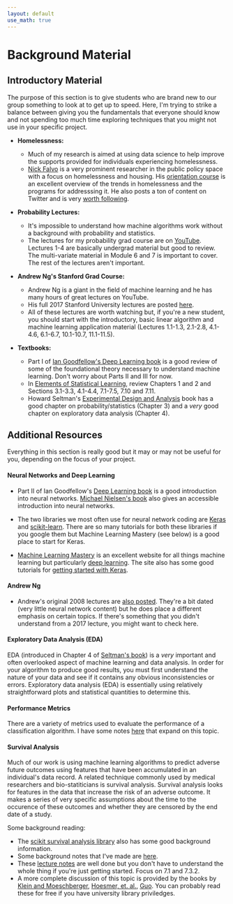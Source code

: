 ```yaml
---
layout: default
use_math: true
---
```

# Background Material 

## Introductory Material

The purpose of this section is to give students who are brand new to our group something to look at to get up to speed.  Here, I'm trying to strike a balance between giving you the fundamentals that everyone should know and not spending too much time exploring techniques that you might not use in your specific project.

- **Homelessness:**
  + Much of my research is aimed at using data science to help improve the supports provided for individuals experiencing homelessness.
  + [Nick Falvo](https://nickfalvo.ca) is a very prominent researcher in the public policy space with a focus on homelessness and housing.  His [orientation course](https://nickfalvo.ca/courses/) is an excellent overview of the trends in homelessness and the programs for addresssing it.  He also posts a ton of content on Twitter and is very [worth following](https://twitter.com/nicholas_falvo).

- **Probability Lectures:**
  + It's impossible to understand how machine algorithms work without a background with probability and statistics.
  + The lectures for my probability grad course are on [YouTube](https://youtube.com/playlist?list=PL7sWxFnBVJLUbrCHertPLEqqCyLVnG-tN).  Lectures 1-4 are basically undergrad material but good to review.  The multi-variate material in Module 6 and 7 is important to cover.  The rest of the lectures aren't important.

- **Andrew Ng's Stanford Grad Course:**
  + Andrew Ng is a giant in the field of machine learning and he has many hours of great lectures on YouTube.
  + His full 2017 Stanford University lectures are posted [here](https://www.youtube.com/playlist?list=PLLssT5z_DsK-h9vYZkQkYNWcItqhlRJLN).
  + All of these lectures are worth watching but, if you're a new student, you should start with the introductory, basic linear algorithm and machine learning application material (Lectures 1.1-1.3, 2.1-2.8, 4.1-4.6, 6.1-6.7, 10.1-10.7, 11.1-11.5).

- **Textbooks:**
  + Part I of [Ian Goodfellow's Deep Learning book](https://deeplearningbook.org) is a good review of some of the foundational theory necessary to understand machine learning.  Don't worry about Parts II and III for now.
  + In [Elements of Statistical Learning](https://web.stanford.edu/~hastie/ElemStatLearn/), review Chapters 1 and 2 and Sections 3.1-3.3, 4.1-4.4, 7.1-7.5, 7.10 and 7.11.
  + Howard Seltman's [Experimental Design and Analysis](http://www.stat.cmu.edu/~hseltman/309/Book/Book.pdf) book has a good chapter on probability/statistics (Chapter 3) and a *very* good chapter on exploratory data analysis (Chapter 4).

## Additional Resources

Everything in this section is really good but it may or may not be useful for you, depending on the focus of your project.

#### Neural Networks and Deep Learning

- Part II of Ian Goodfellow's [Deep Learning book](https://www.deeplearningbook.org/) is a good introduction into neural networks. [Michael Nielsen's book](http://neuralnetworksanddeeplearning.com/) also gives an accessible introduction into neural networks.

- The two libraries we most often use for neural network coding are [Keras](https://keras.io/) and [scikit-learn](https://scikit-learn.org/stable/modules/classes.html#module-sklearn.neural_network).  There are so many tutorials for both these libraries if you google them but Machine Learning Mastery (see below) is a good place to start for Keras.

- [Machine Learning Mastery](https://machinelearningmastery.com) is an excellent website for all things machine learning but particularly [deep learning](https://machinelearningmastery.com/category/deep-learning/).  The site also has some good tutorials for [getting started with Keras](https://machinelearningmastery.com/tutorial-first-neural-network-python-keras/).

#### Andrew Ng

- Andrew's original 2008 lectures are [also posted](https://youtu.be/UzxYlbK2c7E).  They're a bit dated (very little neural network content) but he does place a different emphasis on certain topics.  If there's something that you didn't understand from a 2017 lecture, you might want to check here.

#### Exploratory Data Analysis (EDA)
EDA (introduced in Chapter 4 of [Seltman's book](http://www.stat.cmu.edu/~hseltman/309/Book/Book.pdf)) is a *very* important and often overlooked aspect of machine learning and data analysis.  In order for your algorithm to produce good results, you must first understand the nature of your data and see if it contains any obvious inconsistencies or errors.  Exploratory data analysis (EDA) is essentially using relatively straightforward plots and statistical quantities to determine this.


#### Performance Metrics
There are a variety of metrics used to evaluate the performance of a classification algorithm.  I have some notes [here](data-metrics) that expand on this topic.

#### Survival Analysis
Much of our work is using machine learning algorithms to predict adverse future outcomes using features that have been accumulated in an individual's data record.  A related technique commonly used by medical researchers and bio-statiticians is survival analysis.  Survival analysis looks for features in the data that increase the risk of an adverse outcome.  It makes a series of very specific assumptions about the time to the occurence of these outcomes and whether they are censored by the end date of a study.

Some background reading:
- The [scikit survival analysis library](https://scikit-survival.readthedocs.io/en/latest/user_guide/understanding_predictions.html) also has some good background information.
- Some background notes that I've made are [here](data-survival).  
- These [lecture notes](https://data.princeton.edu/wws509/notes/c7.pdf) are well done but you don't have to understand the whole thing if you're just getting started.  Focus on 7.1 and 7.3.2.
- A more complete discussion of this topic is provided by the books by [Klein and Moeschberger](https://link.springer.com/book/10.1007/978-1-4757-2728-9), [Hoesmer, et. al.](https://onlinelibrary.wiley.com/doi/book/10.1002/9780470258019), [Guo](https://oxford.universitypressscholarship.com/view/10.1093/acprof:oso/9780195337518.001.0001/acprof-9780195337518).  You can probably read these for free if you have university library priviledges.





<br>
<br>